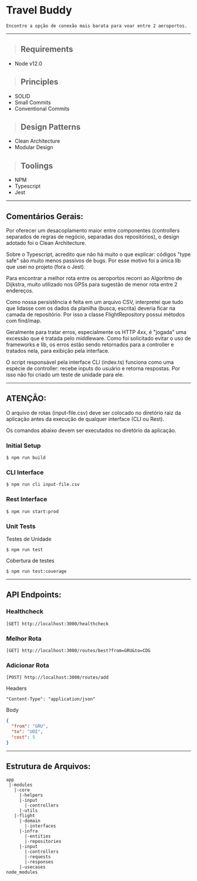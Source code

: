# **Travel Buddy**

```
Encontre a opção de conexão mais barata para voar entre 2 aeroportos.
```
---

> ## Requirements
* Node v12.0


> ## Principles
* SOLID
* Small Commits
* Conventional Commits


> ## Design Patterns
* Clean Architecture
* Modular Design


> ## Toolings
* NPM
* Typescript
* Jest

---

## **Comentários Gerais:**

Por oferecer um desacoplamento maior entre componentes (controllers separados de regras de negócio, separadas dos repositórios), o design adotado foi o Clean Architecture.

Sobre o Typescript, acredito que não há muito o que explicar: códigos "type safe" são muito menos passivos de bugs. Por esse motivo foi a única lib que usei no projeto (fora o Jest).

Para encontrar a melhor rota entre os aeroportos recorri ao Algoritmo de Dijkstra, muito utilizado nos GPSs para sugestão de menor rota entre 2 endereços.

Como nossa persistência é feita em um arquivo CSV, interpretei que tudo que lidasse com os dados da planilha (busca, escrita) deveria ficar na camada de repositório. Por isso a classe FlightRepository possui métodos com find/map.

Geralmente para tratar erros, especialmente os HTTP 4xx, é "jogada" uma excessão que é tratada pelo middleware.
Como foi solicitado evitar o uso de frameworks e lib, os erros estão sendo retornados para a controller
e tratados nela, para exibição pela interface.

O script responsável pela interface CLI (index.ts) funciona como uma espécie de controller: recebe inputs
do usuário e retorna respostas. Por isso não foi criado um teste de unidade para ele.

---

## **ATENÇÃO:**
O arquivo de rotas (input-file.csv) deve ser colocado no diretório raiz da aplicação antes da execução de qualquer interface (CLI ou Rest).

Os comandos abaixo devem ser executados no diretório da aplicação.


### **Initial Setup**
```shell
$ npm run build
```

### **CLI Interface**
```shell
$ npm run cli input-file.csv
```

### **Rest Interface**
```shell
$ npm run start:prod
```


### **Unit Tests**
Testes de Unidade
```shell
$ npm run test
```

Cobertura de testes
```shell
$ npm run test:coverage
```

---

## **API Endpoints:**


### **Healthcheck**
```
[GET] http://localhost:3000/healthcheck
```


### **Melhor Rota**
```
[GET] http://localhost:3000/routes/best?from=GRU&to=CDG
```


### **Adicionar Rota**
```
[POST] http://localhost:3000/routes/add
```

Headers
```
"Content-Type": "application/json"
```


Body
```json
{
  "from": "GRU",
  "to": "UDI",
  "cost": 5
}
```

---

## **Estrutura de Arquivos:**
```
app
 |-modules
   |-core
     |-helpers
     |-input
       |-controllers
     |-utils
   |-flight
     |-domain
       |-interfaces
     |-infra
       |-entities
       |-repositories
     |-input
       |-controllers
       |-requests
       |-responses
     |-usecases
node_modules
```
